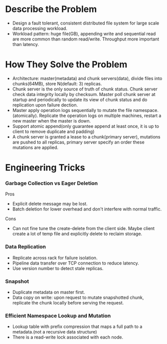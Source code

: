 # Describe the Problem
- Design a fault tolerant, consistent distributed file system for large scale data processing workload.
- Workload pattern: huge file(GB), appending write and sequential read are more common than random read/write. Throughput more important than latency.

# How They Solve the Problem
- Architecture: master(metadata) and chunk servers(data), divide files into chunks(64MB), store N(default: 3) replicas. 
- Chunk server is the only source of truth of chunk status. Chunk server check data integrity locally by checksum. Master poll chunk server at startup and periodically to update its view of chunk status and do replication upon failure dection.
- Master apply operation logs sequentially to mutate the file namespace.(atomically). Replicate the operation logs on multiple machines, restart a new master when the master is down.
- Support atomic append(only guarantee append at least once, it is up to client to remove duplicate and padding)
- A chunk server is granted a lease to a chunk(primary server), mutations are pushed to all replicas, primary server specify an order these mutations are applied.

# Engineering Tricks
### Garbage Collection vs Eager Deletion
Pros
- Explicit delete message may be lost.
- Batch deletion for lower overhead and don't interfere with normal traffic.

Cons
- Can not fine tune the create-delete from the client side. Maybe client create a lot of temp file and explicitly delete to reclaim storage.
### Data Replication
- Replicate across rack for failure isolation.
- Pipeline data transfer over TCP connection to reduce latency.
- Use version number to detect stale replicas.
### Snapshot
- Duplicate metadata on master first.
- Data copy on write: upon request to mutate snapshotted chunk, replicate the chunk locally before serving the request. 
### Efficient Namespace Lookup and Mutation
- Lookup table with prefix compression that maps a full path to a metadata.(not a recursive data structure)
- There is a read-write lock associated with each node.
